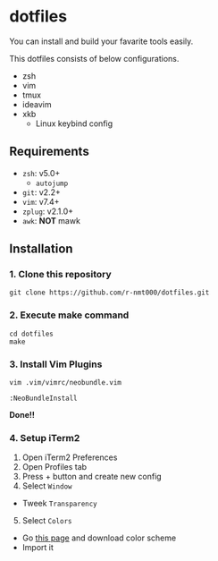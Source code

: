 ﻿dotfiles
========

You can install and build your favarite tools easily.

This dotfiles consists of below configurations.

* zsh
* vim
* tmux
* ideavim
* xkb
  * Linux keybind config

## Requirements
* `zsh`:  v5.0+
  * `autojump`
* `git`:  v2.2+
* `vim`:  v7.4+
* `zplug`: v2.1.0+
* `awk`: **NOT** mawk

## Installation
### 1. Clone this repository

```
git clone https://github.com/r-nmt000/dotfiles.git
```

### 2. Execute make command

```
cd dotfiles
make
```

### 3. Install Vim Plugins

```
vim .vim/vimrc/neobundle.vim

:NeoBundleInstall
```

**Done!!**

### 4. Setup iTerm2

1. Open iTerm2 Preferences
2. Open Profiles tab
3. Press + button and create new config
4. Select `Window`
  - Tweek `Transparency`
5. Select `Colors`
  - Go [this page](https://gist.github.com/luan/6362811) and download color scheme
  - Import it


